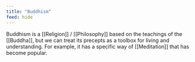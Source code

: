 ```yaml
---
title: "Buddhism"
feed: hide
---
```


Buddhism is a [[Religion]] / [[Philosophy]] based on the teachings of the [[Buddha]], but we can treat its precepts as a toolbox for living and understanding. For example, it has a specific way of [[Meditation]] that has become popular.
